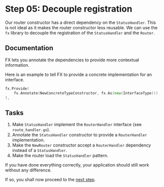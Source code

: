 # Step 05: Decouple registration

Our router constructor has a direct dependency on the `StatusHandler`. This is not ideal as it makes the router constructor less reusable. We can use the `fx` library to decouple the registration of the `StatusHandler` and the `Router`.

## Documentation

FX lets you annotate the dependencies to provide more contextual information.

Here is an example to tell FX to provide a concrete implementation for an interface.

```go
fx.Provide(
    fx.Annotate(NewConcreteTypeConstructor, fx.As(new(InterfaceType))),
),
```

## Tasks

1. Make `StatusHandler` implement the `RouterHandler` interface (see `route_handler.go`).
2. Annotate the `StatusHandler` constructor to provide a `RouterHandler` implementation.
3. Make the `NewRouter` constructor accept a `RouterHandler` dependency instead of a `StatusHandler`.
4. Make the router load the `StatusHandler` pattern.

If you have done everything correctly, your application should still work without any difference.

If so, you shall now proceed to the [next step](../step-06/README.md).